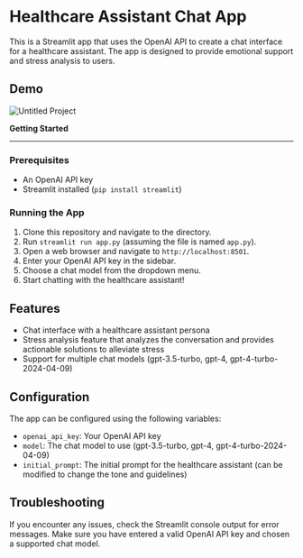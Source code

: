 **Healthcare Assistant Chat App**
================================

This is a Streamlit app that uses the OpenAI API to create a chat interface for a healthcare assistant. The app is designed to provide emotional support and stress analysis to users.

## Demo
![Untitled Project](https://github.com/mshojaei77/healthcare-assistant/assets/76538971/3c84a050-f604-4f67-b2a3-9c41118f44d0)


**Getting Started**

---------------

### Prerequisites

* An OpenAI API key
* Streamlit installed (`pip install streamlit`)

### Running the App

1. Clone this repository and navigate to the directory.
2. Run `streamlit run app.py` (assuming the file is named `app.py`).
3. Open a web browser and navigate to `http://localhost:8501`.
4. Enter your OpenAI API key in the sidebar.
5. Choose a chat model from the dropdown menu.
6. Start chatting with the healthcare assistant!

**Features**
------------

* Chat interface with a healthcare assistant persona
* Stress analysis feature that analyzes the conversation and provides actionable solutions to alleviate stress
* Support for multiple chat models (gpt-3.5-turbo, gpt-4, gpt-4-turbo-2024-04-09)

**Configuration**
---------------

The app can be configured using the following variables:

* `openai_api_key`: Your OpenAI API key
* `model`: The chat model to use (gpt-3.5-turbo, gpt-4, gpt-4-turbo-2024-04-09)
* `initial_prompt`: The initial prompt for the healthcare assistant (can be modified to change the tone and guidelines)

**Troubleshooting**
-----------------

If you encounter any issues, check the Streamlit console output for error messages. Make sure you have entered a valid OpenAI API key and chosen a supported chat model.
